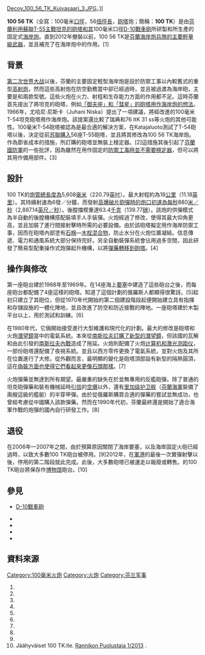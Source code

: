 [Decoy_100_56_TK_Kuivasaari_3.JPG](https://zh.wikipedia.org/wiki/File:Decoy_100_56_TK_Kuivasaari_3.JPG "fig:Decoy_100_56_TK_Kuivasaari_3.JPG")。\]\]

**100 56 TK**（全寫：100毫米[口徑](https://zh.wikipedia.org/wiki/口徑 "wikilink")，56[倍徑長](https://zh.wikipedia.org/wiki/倍徑 "wikilink")，[砲塔](../Page/砲塔.md "wikilink")炮；簡稱：**100 TK**）是由[芬蘭利用蘇聯](https://zh.wikipedia.org/wiki/芬蘭 "wikilink")[T-55](https://zh.wikipedia.org/wiki/T-54/55系列主战坦克 "wikilink")[主戰坦克的砲塔和其](../Page/坦克.md "wikilink")100毫米口徑[D-10戰車砲](../Page/D-10戰車砲.md "wikilink")所研製和所生產的固定式[海岸炮](../Page/海岸炮.md "wikilink")。直到2012年撤裝以前，100 56 TK是[芬蘭海岸炮兵隊的主要輕量級武器](../Page/芬蘭海軍.md "wikilink")，並且補充了在海岸炮中的作用。\[1\]

## 背景

[第二次世界大战](../Page/第二次世界大战.md "wikilink")以後，芬蘭的主要固定輕型海岸炮是設於防禦工事以內較舊式的重型[高射炮](../Page/高射炮.md "wikilink")，然而這些高射炮在防空勤務當中卻已經過時，並且被過渡為海岸砲，主要是和兩款型號。這些火炮在火力、射程和生存能力方面的作用都不足。這時芬蘭首先提出了將坦克的砲塔，例如[「御夫座」和](../Page/御夫座坦克.md "wikilink")[「彗星」的砲塔用作海岸炮的想法](../Page/彗星坦克.md "wikilink")。1966年，尤哈尼·尼斯卡（Juhani Niska）提出了一項建議，將經改進的100毫米T-54坦克砲塔用作海岸炮。該提案還比較了瑞典和76 ItK 31 ss等火炮的其他可能性。100毫米T-54砲塔被認為是最合適的解決方案，在Katajaluoto測試了T-54砲塔以後，決定從前[苏聯購入](https://zh.wikipedia.org/wiki/苏聯 "wikilink")56座T-55砲塔，並且將其修改為100 56 TK海岸炮。作為節省成本的措施，所訂購的砲塔並無裝上穩定器。\[2\]這措施其後引起了[芬蘭國防軍](../Page/芬蘭國防軍.md "wikilink")的一些批評，因為雖然在用作固定的[防禦工事時並不需要穩定器](https://zh.wikipedia.org/wiki/防禦工事 "wikilink")，但可以將其用作備用部件。\[3\]

## 設計

100 TK的[炮管總長度為](../Page/槍管.md "wikilink")5,608[毫米](../Page/毫米.md "wikilink")（220.79[英吋](https://zh.wikipedia.org/wiki/英寸 "wikilink")）。最大射程約為18[公里](../Page/公里.md "wikilink")（11.18[英里](../Page/英里.md "wikilink")）。其持續射速為6發／分鐘，而發射[高爆](https://zh.wikipedia.org/wiki/榴彈 "wikilink")[破片](https://zh.wikipedia.org/wiki/破片殺傷 "wikilink")[砲彈時的](https://zh.wikipedia.org/wiki/砲彈 "wikilink")[炮口初速為每秒](https://zh.wikipedia.org/wiki/槍口初速 "wikilink")880[米／秒](https://zh.wikipedia.org/wiki/米每秒 "wikilink")（2,887.14[英尺／秒](https://zh.wikipedia.org/wiki/英尺每秒 "wikilink")）。後膛擋楔重達63.4[千克](../Page/千克.md "wikilink")（139.77[磅](../Page/磅.md "wikilink")）。該炮的供彈模式為半自動的後膛機構搭配裝填手人手裝彈。火炮經過了修改，使得其最大仰角更高，並且加裝了進行間接射擊時所需的必要設備。由於該砲塔擬定用作海岸防禦工事，因而在砲塔內部塗有[石棉](../Page/石棉.md "wikilink")—[木栓](../Page/木栓.md "wikilink")[混合物](../Page/混合物.md "wikilink")，防止水分在火炮位置凝結。信息傳遞、電力和通風系統大部分保持完好。另全自動裝彈系統會佔用過多空間，因此研發了簡易型配重操作式炮彈起升機構，以將[彈藥轉移到砲塔](https://zh.wikipedia.org/wiki/彈藥 "wikilink")。\[4\]

## 操作與修改

第一座砲台建於1968年至1969年。在14座海上[要塞](../Page/要塞.md "wikilink")中建造了這些砲台之後，而每座砲台都配備了4座這樣的砲塔。知道了這個計劃的俄羅斯人都顯得很驚訝。\[5\]起初只建立了其砲位，但從1970年代開始的第二個建設階段起便開始建立具有指揮和存儲設施的一體化陣地，並且改進了防空和防近接戰的陣地。一座砲塔建於木製平台以上，用於測試和訓練。\[6\]

在1980年代，它倆開始接受進行大型維護和現代化的計劃。最大的修改是砲塔和火炮[潛望鏡](../Page/潛望鏡.md "wikilink")當中的電氣系統。本來從[南斯拉夫訂購了新型的潛望鏡](https://zh.wikipedia.org/wiki/南斯拉夫 "wikilink")，但該國的瓦解和由此引發的[南斯拉夫內戰](../Page/南斯拉夫內戰.md "wikilink")造成了拖延。火炮則配備了火炮[计算机和](../Page/电子计算机.md "wikilink")[激光测距仪](../Page/激光测距仪.md "wikilink")，一部份砲塔還配備了夜視系統。並且以西方零件更換了電氣系統，並對火炮及其所在位置進行了大修。從外觀而言，最明顯的變化是砲塔頂部設有新型的隔熱圓頂，這在[偽裝方面也使得它們看起來更像石頭那樣](https://zh.wikipedia.org/wiki/偽裝 "wikilink")。\[7\]

火炮彈藥並無達到所有期望。最嚴重的缺失在於並無專用的反艦砲彈。除了普通的坦克砲彈藥和裝有機械延時[引信](../Page/引信.md "wikilink")的[空爆](https://zh.wikipedia.org/wiki/空中爆炸 "wikilink")以外，還有[里加级护卫舰](../Page/里加级护卫舰.md "wikilink")（[芬蘭海軍](../Page/芬蘭海軍.md "wikilink")裝備了兩艘這級的艦艇）的半穿甲彈。由於從俄羅斯購買合適的彈藥的嘗試並無成功，也曾經考慮從中國購入該款彈藥。然而在1990年代初，芬蘭最終還是開始了適合海軍作戰的炮彈的國內自行研發工作。\[8\]

## 退役

在2006年—2007年之間，由於預算原因關閉了海岸要塞，以及海岸固定火砲已經過時，以致大多數100 TK砲台被停用。\[9\]2012年，在[軍港](../Page/軍港.md "wikilink")的最後一次實彈射擊以後，停用的第二階段就此完成。此後，大多數砲塔已被運走以報廢或轉售。的100 TK砲台將保存作[博物馆](../Page/博物馆.md "wikilink")砲台。\[10\]

## 參見

  - [D-10戰車砲](../Page/D-10戰車砲.md "wikilink")

  -
  -
  -
  -
## 資料來源

<div class="references-small">

<references />

</div>

[Category:100毫米火炮](https://zh.wikipedia.org/wiki/Category:100毫米火炮 "wikilink") [Category:火炮](https://zh.wikipedia.org/wiki/Category:火炮 "wikilink") [Category:芬兰军事](https://zh.wikipedia.org/wiki/Category:芬兰军事 "wikilink")

1.
2.
3.
4.
5.
6.
7.
8.
9.
10. Jäähyväiset 100 TK:lle. [Rannikon Puolustaja 1/2013](http://www.rannikonpuolustaja.fi/archive/2013_1.pdf) .